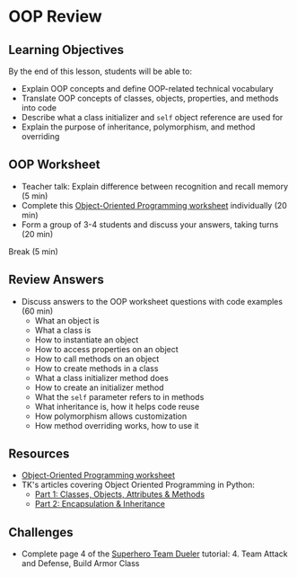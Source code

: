 # OOP Review

## Learning Objectives
By the end of this lesson, students will be able to:
- Explain OOP concepts and define OOP-related technical vocabulary
- Translate OOP concepts of classes, objects, properties, and methods into code
- Describe what a class initializer and `self` object reference are used for
- Explain the purpose of inheritance, polymorphism, and method overriding

## OOP Worksheet
- Teacher talk: Explain difference between recognition and recall memory (5 min)
- Complete this [Object-Oriented Programming worksheet][OOP worksheet] individually (20 min)
- Form a group of 3-4 students and discuss your answers, taking turns (20 min)

Break (5 min)

## Review Answers
- Discuss answers to the OOP worksheet questions with code examples (60 min)
  - What an object is
  - What a class is
  - How to instantiate an object
  - How to access properties on an object
  - How to call methods on an object
  - How to create methods in a class
  - What a class initializer method does
  - How to create an initializer method
  - What the `self` parameter refers to in methods
  - What inheritance is, how it helps code reuse
  - How polymorphism allows customization
  - How method overriding works, how to use it


## Resources
- [Object-Oriented Programming worksheet][OOP worksheet]
- TK's articles covering Object Oriented Programming in Python:
  - [Part 1: Classes, Objects, Attributes & Methods][OOP Python 1]
  - [Part 2: Encapsulation & Inheritance][OOP Python 2]

[OOP worksheet]: https://make.sc/oop-worksheet
[OOP Python 1]: https://medium.com/the-renaissance-developer/python-101-object-oriented-programming-part-1-7d5d06833f26
[OOP Python 2]: https://medium.com/the-renaissance-developer/python-101-object-oriented-programming-part-2-8e0db3ddd531

## Challenges
- Complete page 4 of the [Superhero Team Dueler] tutorial:
  4. Team Attack and Defense, Build Armor Class

[Superhero Team Dueler]: https://make.sc/superhero-team-dueler
